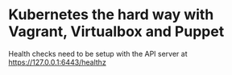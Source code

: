 # Kubernetes the hard way with Vagrant, Virtualbox and Puppet

Health checks need to be setup with the API server at https://127.0.0.1:6443/healthz